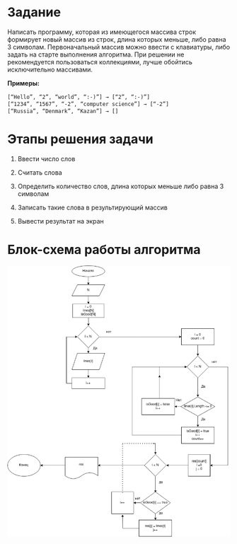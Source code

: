 # Задание

Написать программу, которая из имеющегося массива строк формирует новый массив из строк, длина которых меньше, либо равна 3 символам. Первоначальный массив можно ввести с клавиатуры, либо задать на старте выполнения алгоритма. При решении не рекомендуется пользоваться коллекциями, лучше обойтись исключительно массивами.

__Примеры:__
```
[“Hello”, “2”, “world”, “:-)”] → [“2”, “:-)”]
[“1234”, “1567”, “-2”, “computer science”] → [“-2”]
[“Russia”, “Denmark”, “Kazan”] → []
```

# Этапы решения задачи

1. Ввести число слов

2. Считать слова

3. Определить количество слов, длина которых меньше либо равна 3 символам

4. Записать такие слова в результирующий массив

5. Вывести результат на экран

# Блок-схема работы алгоритма

![Блок-схема](./docs/1.png "Блок-схема")